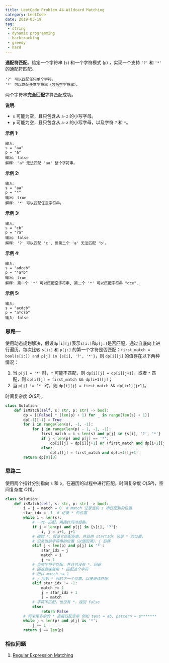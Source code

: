 ```yaml
---
title: LeetCode Problem 44-Wildcard Matching
category: LeetCode
date: 2019-03-19
tag:
 - string
 - dynamic programming
 - backtracking
 - greedy
 - hard
---
```


**通配符匹配**。给定一个字符串 (`s`) 和一个字符模式 (`p`) ，实现一个支持 `'?'` 和 `'*'` 的通配符匹配。

```
'?' 可以匹配任何单个字符。
'*' 可以匹配任意字符串（包括空字符串）。
```

两个字符串**完全匹配**才算匹配成功。

**说明:**

- `s` 可能为空，且只包含从 `a-z` 的小写字母。
- `p` 可能为空，且只包含从 `a-z` 的小写字母，以及字符 `?` 和 `*`。

<!--more-->

**示例 1:**

```
输入:
s = "aa"
p = "a"
输出: false
解释: "a" 无法匹配 "aa" 整个字符串。
```

**示例 2:**

```
输入:
s = "aa"
p = "*"
输出: true
解释: '*' 可以匹配任意字符串。
```

**示例 3:**

```
输入:
s = "cb"
p = "?a"
输出: false
解释: '?' 可以匹配 'c', 但第二个 'a' 无法匹配 'b'。
```

**示例 4:**

```
输入:
s = "adceb"
p = "*a*b"
输出: true
解释: 第一个 '*' 可以匹配空字符串, 第二个 '*' 可以匹配字符串 "dce".
```

**示例 5:**

```
输入:
s = "acdcb"
p = "a*c?b"
输入: false
```

### 思路一

使用动态规划解决，假设`dp[i][j]`表示`s[i:]`和`p[j:]`是否匹配，通过自底向上进行遍历。每次比较 `s[i:]` 和 `p[j:]` 的第一个字符是否匹配：`first_match = bool(s[i:]) and p[j] in {s[i], '?', '*'}`，则 `dp[i][j]` 的值存在以下两种情况：

1. 当 `p[j] = '*'` 时，`*` 可能不匹配，则 `dp[i][j] = dp[i][j+1]`，或者 `*` 匹配，则 `dp[i][j] = first_match && dp[i+1][j]`；
2. 当 `p[j] != '*'` 时，则 `dp[i][j] = first_match && dp[i+1][j+1]`。

时间复杂度 $O(SP)$。

```python
class Solution:
    def isMatch(self, s: str, p: str) -> bool:
        dp = [[False] * (len(p) + 1) for _ in range(len(s) + 1)]
        dp[-1][-1] = True
        for i in range(len(s), -1, -1):
            for j in range(len(p) - 1, -1, -1):
                first_match = i < len(s) and p[j] in {s[i], '?', '*'}
                if j < len(p) and p[j] == '*':
                    dp[i][j] = dp[i][j+1] or (first_match and dp[i+1][j])
                else:
                    dp[i][j] = first_match and dp[i+1][j+1]
        return dp[0][0]
```

### 思路二

使用两个指针分别指向 `s` 和 `p`，在遍历的过程中进行匹配。时间复杂度 $O(SP)$，空间复杂度 $O(1)$。

```python
class Solution:
    def isMatch(self, s: str, p: str) -> bool:
        i = j = match = 0  # match 记录当前 s 串匹配到的位置
        star_idx = -1  # 记录 * 的位置
        while i < len(s):
            # 一对一匹配，两指针同时后移。
            if j < len(p) and p[j] in {s[i], '?'}:
                i, j = i+1, j+1
            # 碰到 *，假设它匹配空串，并且用 startIdx 记录 * 的位置，
            # 记录当前字符串的位置（以便回溯），j 后移
            elif j < len(p) and p[j] is '*':
                star_idx = j
                match = i
                j += 1
            # 当前字符不匹配，并且也没有 *，回退
            # 回退意味着用 * 匹配这个字符
            # 所以 match += 1
            # j 回到 * 号的下一个位置，以便继续匹配
            elif star_idx != -1:
                match += 1
                j = star_idx + 1
                i = match
            # 字符不匹配，也没有 *，返回 false
            else:
                return False
        # 将末尾多余的 * 直接匹配空串 例如 text = ab, pattern = a*******
        while j < len(p) and p[j] is '*':
            j += 1
        return j == len(p)
```

### 相似问题

1. [Regular Expression Matching](https://wendellgul.github.io/leetcode/2019/02/22/LeetCode-Problem-10-Regular-Expression-Matching/)